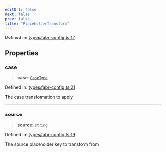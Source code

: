 ```yaml
---
editUrl: false
next: false
prev: false
title: "PlaceholderTransform"
---
```


Defined in: [types/fabr-config.ts:17](https://github.com/yashjawale/fabr/blob/2175f836f52904c60bea5117c14ee0416e76bd93/src/types/fabr-config.ts#L17)

## Properties

### case

> **case**: [`CaseType`](/fabr/docs/api/types/fabr-config/type-aliases/casetype/)

Defined in: [types/fabr-config.ts:21](https://github.com/yashjawale/fabr/blob/2175f836f52904c60bea5117c14ee0416e76bd93/src/types/fabr-config.ts#L21)

The case transformation to apply

***

### source

> **source**: `string`

Defined in: [types/fabr-config.ts:19](https://github.com/yashjawale/fabr/blob/2175f836f52904c60bea5117c14ee0416e76bd93/src/types/fabr-config.ts#L19)

The source placeholder key to transform from
